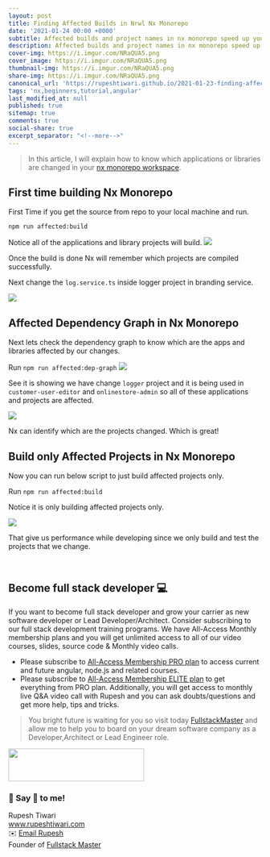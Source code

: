 ```yaml
---
layout: post
title: Finding Affected Builds in Nrwl Nx Monorepo
date: '2021-01-24 00:00 +0000'
subtitle: Affected builds and project names in nx monorepo speed up your development and ci cd process
description: Affected builds and project names in nx monorepo speed up your development and ci cd process
cover-img: https://i.imgur.com/NRaQUA5.png
cover_image: https://i.imgur.com/NRaQUA5.png
thumbnail-img: https://i.imgur.com/NRaQUA5.png
share-img: https://i.imgur.com/NRaQUA5.png
canonical_url: 'https://rupeshtiwari.github.io/2021-01-23-finding-affected-builds-in-nrwl-nx-monorepo/'
tags: 'nx,beginners,tutorial,angular'
last_modified_at: null
published: true
sitemap: true
comments: true
social-share: true
excerpt_separator: "<!--more-->"
---
```


> In this article, I will explain how to know which applications or libraries are changed in your [nx monorepo workspace](https://nx.dev). 


## First time building Nx Monorepo

First Time if you get the source from repo to your local machine and run. 
 
 
 `npm run affected:build`
 
 Notice all of the applications and library projects will build. 
![](https://i.imgur.com/9Wi4QC3.png)

Once the build is done Nx  will remember which projects are compiled successfully. 

Next change the `log.service.ts` inside logger project in branding service. 

 ![](https://i.imgur.com/fnKoKcA.png)

## Affected Dependency Graph in Nx Monorepo

Next lets check the dependency graph to know which are the apps and libraries affected by our changes. 

Run `npm run affected:dep-graph`
![](https://i.imgur.com/e7bnd0Z.png)


See it is showing we have change `logger` project and it is being used in `customer-user-editor` and `onlinestore-admin` so all of these applications and projects are affected. 

![](https://i.imgur.com/NDhsfDS.png)

Nx can identify which are the projects changed. Which is great! 

## Build only Affected Projects in Nx Monorepo

Now you can run below script to just build affected projects only. 


Run `npm run affected:build`

Notice it is only building affected projects only. 

![](https://i.imgur.com/2EQaucL.png)


That give us performance while developing since we only build and test the projects that we change.



<br/>

## Become full stack developer 💻

If you want to become full stack developer and grow your carrier as new software developer or Lead Developer/Architect. Consider subscribing to our full stack development training programs. We have All-Access Monthly membership plans and you will get unlimited access to all of our video courses, slides, source code & Monthly video calls.

- Please subscribe to [All-Access Membership PRO plan](https://www.fullstackmaster.net/pro) to access current and future angular, node.js and related courses.
- Please subscribe to [All-Access Membership ELITE plan](https://www.fullstackmaster.net/elite) to get everything from PRO plan. Additionally, you will get access to monthly live Q&A video call with Rupesh and you can ask doubts/questions and get more help, tips and tricks.

> You bright future is waiting for you so visit today [FullstackMaster](www.fullstackmaster.net) and allow me to help you to board on your dream software company as a Developer,Architect or Lead Engineer role.
<a href="https://www.fullstackmaster.net">
    <img height="65" src="https://i.imgur.com/9OCLciM.png" width="270">
</a>
 

<br/>

### 💖 Say 👋 to me! 

<div> 
Rupesh Tiwari </div><div>
<a href="https://www.rupeshtiwari.com"> www.rupeshtiwari.com</a> </div><div>
✉️ <a href="mailto:fullstackmaster1@gmail.com?subject=Hi"> Email Rupesh</a> </div><div>
Founder of <a href="https://www.fullstackmaster.net"> Fullstack Master</a></div><div>
</div>
